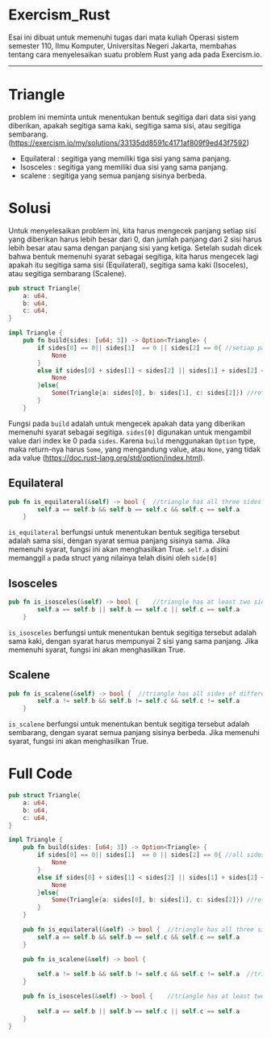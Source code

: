 # Exercism_Rust
Esai ini dibuat untuk memenuhi tugas dari mata kuliah Operasi sistem semester 110, Ilmu Komputer, Universitas Negeri Jakarta, membahas tentang cara menyelesaikan suatu problem Rust yang ada pada Exercism.io.
***

# Triangle 
problem ini meminta untuk menentukan bentuk segitiga dari data sisi yang diberikan, apakah segitiga sama kaki, segitiga sama sisi, atau segitiga sembarang. (https://exercism.io/my/solutions/33135dd8591c4171af809f9ed43f7592)

+ Equilateral  : segitiga yang memiliki tiga sisi yang sama panjang.
+ Isosceles    : segitiga yang memiliki dua sisi yang sama panjang.
+ scalene      : segitiga yang semua panjang sisinya berbeda.

# Solusi 
Untuk menyelesaikan problem ini, kita harus mengecek panjang setiap sisi yang diberikan harus lebih besar dari 0, dan jumlah panjang dari 2 sisi harus lebih besar atau sama dengan panjang sisi yang ketiga. Setelah sudah dicek bahwa bentuk memenuhi syarat sebagai segitiga, kita harus mengecek lagi apakah itu segitiga sama sisi (Equilateral), segitiga sama kaki (Isoceles), atau segitiga sembarang (Scalene).

```rust
pub struct Triangle{
    a: u64,
    b: u64,
    c: u64,
}

impl Triangle { 
    pub fn build(sides: [u64; 3]) -> Option<Triangle> {
        if sides[0] == 0|| sides[1]  == 0 || sides[2] == 0{ //setiap panjang sisi harus lebih dari 0, jika tidak return none
            None
        }
        else if sides[0] + sides[1] < sides[2] || sides[1] + sides[2] < sides[0] || sides[2] + sides[0] < sides[1]{ //jumlah panjang dari 2 sisi harus lebih besar atau sama dengan
            None                                                                                                    //panjang sisi ketiga
        }else{
            Some(Triangle{a: sides[0], b: sides[1], c: sides[2]}) //return nilai sides[0],sides[1],sides[2] ke a,b,c di dalam struct
        }    
    }
```
Fungsi pada `build` adalah untuk mengecek apakah data yang diberikan memenuhi syarat sebagai segitiga. `sides[0]` digunakan untuk mengambil value dari index ke 0 pada `sides`. Karena `build` menggunakan `Option` type, maka return-nya harus `Some`, yang mengandung value, atau `None`, yang tidak ada value (https://doc.rust-lang.org/std/option/index.html).

## Equilateral
```rust
pub fn is_equilateral(&self) -> bool {  //triangle has all three sides the same length.
        self.a == self.b && self.b == self.c && self.c == self.a
    }
```
`is_equilateral` berfungsi untuk menentukan bentuk segitiga tersebut adalah sama sisi, dengan syarat semua panjang sisinya sama. Jika memenuhi syarat, fungsi ini akan menghasilkan True. `self.a` disini memanggil `a` pada struct yang nilainya telah disini oleh `side[0]`

## Isosceles
```rust
pub fn is_isosceles(&self) -> bool {    //triangle has at least two sides the same length.
        self.a == self.b || self.b == self.c || self.c == self.a
    }
```
`is_isosceles` berfungsi untuk menentukan bentuk segitiga tersebut adalah sama kaki, dengan syarat harus mempunyai 2 sisi yang sama panjang. Jika memenuhi syarat, fungsi ini akan menghasilkan True.

## Scalene
```rust
pub fn is_scalene(&self) -> bool {  //triangle has all sides of different lengths.
        self.a != self.b && self.b != self.c && self.c != self.a
    }
```
`is_scalene` berfungsi untuk menentukan bentuk segitiga tersebut adalah sembarang, dengan syarat semua panjang sisinya berbeda. Jika memenuhi syarat, fungsi ini akan menghasilkan True.

# Full Code
```rust
pub struct Triangle{
    a: u64,
    b: u64,
    c: u64,
}

impl Triangle {
    pub fn build(sides: [u64; 3]) -> Option<Triangle> {
        if sides[0] == 0|| sides[1]  == 0 || sides[2] == 0{ //all sides have to be of length > 0
            None
        }
        else if sides[0] + sides[1] < sides[2] || sides[1] + sides[2] < sides[0] || sides[2] + sides[0] < sides[1]{ //the sum of the lengths of any two sides must be greater than or equal to the
            None                                                                                                    //length of the third side
        }else{
            Some(Triangle{a: sides[0], b: sides[1], c: sides[2]}) //return nilai sides[0],sides[1],sides[2] ke dalam a,b,c di di struct
        }    
    }

    pub fn is_equilateral(&self) -> bool {  //triangle has all three sides the same length.
        self.a == self.b && self.b == self.c && self.c == self.a
    }

    pub fn is_scalene(&self) -> bool {  
        
        self.a != self.b && self.b != self.c && self.c != self.a  //triangle has all sides of different lengths.
    }

    pub fn is_isosceles(&self) -> bool {    //triangle has at least two sides the same length.
        
        self.a == self.b || self.b == self.c || self.c == self.a
    }
}
```
